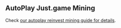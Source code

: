 ## AutoPlay Just.game Mining 

Check [our autoplay reinvest mining guide for details](https://justgame.hostedwiki.co/pages/Guide%20to%20Mining%20Reinvests).
